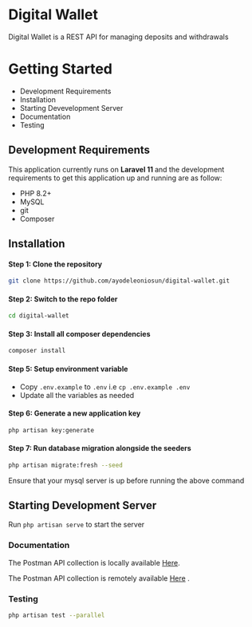 # Digital Wallet

Digital Wallet is a REST API for managing deposits and withdrawals

# Getting Started

* Development Requirements
* Installation
* Starting Devevelopment Server
* Documentation
* Testing

## Development Requirements

This application currently runs on <b>Laravel 11 </b> and the development requirements to get this application up and
running are as follow:

* PHP 8.2+
* MySQL
* git
* Composer

## Installation

#### Step 1: Clone the repository

```bash
git clone https://github.com/ayodeleoniosun/digital-wallet.git
```

#### Step 2: Switch to the repo folder

```bash
cd digital-wallet
```

#### Step 3: Install all composer dependencies

```bash
composer install
```

#### Step 5: Setup environment variable

- Copy `.env.example` to `.env` i.e `cp .env.example .env`
- Update all the variables as needed

#### Step 6: Generate a new application key

```bash
php artisan key:generate
``` 

#### Step 7: Run database migration alongside the seeders

```bash
php artisan migrate:fresh --seed
``` 

Ensure that your mysql server is up before running the above command

## Starting Development Server

Run ```php artisan serve``` to start the server

### Documentation

The Postman API collection is locally available [Here](/public/postman_collection.json). <br/>

The Postman API collection is remotely available [Here](https://documenter.getpostman.com/view/18037473/2sA3QqfsXM)
. <br/>

### Testing

```bash
php artisan test --parallel
```
